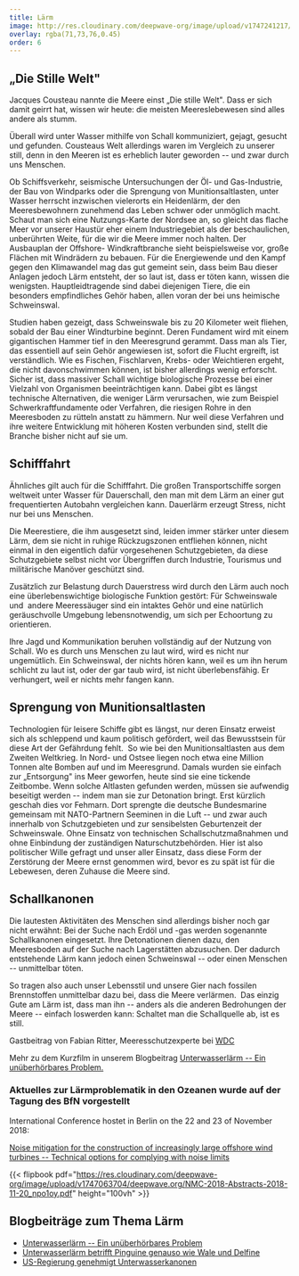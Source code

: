 ```yaml
---
title: Lärm
image: http://res.cloudinary.com/deepwave-org/image/upload/v1747241217/Laerm_bad_icon_B_RGB.jpg
overlay: rgba(71,73,76,0.45)
order: 6
---
```


„Die Stille Welt"
-----------------

Jacques Cousteau nannte die Meere einst „Die stille Welt". Dass er sich damit geirrt hat, wissen wir heute: die meisten Meereslebewesen sind alles andere als stumm.

Überall wird unter Wasser mithilfe von Schall kommuniziert, gejagt, gesucht und gefunden. Cousteaus Welt allerdings waren im Vergleich zu unserer still, denn in den Meeren ist es erheblich lauter geworden -- und zwar durch uns Menschen.

Ob Schiffsverkehr, seismische Untersuchungen der Öl- und Gas-Industrie, der Bau von Windparks oder die Sprengung von Munitionsaltlasten, unter Wasser herrscht inzwischen vielerorts ein Heidenlärm, der den Meeresbewohnern zunehmend das Leben schwer oder unmöglich macht. Schaut man sich eine Nutzungs-Karte der Nordsee an, so gleicht das flache Meer vor unserer Haustür eher einem Industriegebiet als der beschaulichen, unberührten Weite, für die wir die Meere immer noch halten. Der Ausbauplan der Offshore- Windkraftbranche sieht beispielsweise vor, große Flächen mit Windrädern zu bebauen. Für die Energiewende und den Kampf gegen den Klimawandel mag das gut gemeint sein, dass beim Bau dieser Anlagen jedoch Lärm entsteht, der so laut ist, dass er töten kann, wissen die wenigsten. Hauptleidtragende sind dabei diejenigen Tiere, die ein besonders empfindliches Gehör haben, allen voran der bei uns heimische Schweinswal.

Studien haben gezeigt, dass Schweinswale bis zu 20 Kilometer weit fliehen, sobald der Bau einer Windturbine beginnt. Deren Fundament wird mit einem gigantischen Hammer tief in den Meeresgrund gerammt. Dass man als Tier, das essentiell auf sein Gehör angewiesen ist, sofort die Flucht ergreift, ist verständlich. Wie es Fischen, Fischlarven, Krebs- oder Weichtieren ergeht, die nicht davonschwimmen können, ist bisher allerdings wenig erforscht. Sicher ist, dass massiver Schall wichtige biologische Prozesse bei einer Vielzahl von Organismen beeinträchtigen kann. Dabei gibt es längst technische Alternativen, die weniger Lärm verursachen, wie zum Beispiel Schwerkraftfundamente oder Verfahren, die riesigen Rohre in den Meeresboden zu rütteln anstatt zu hämmern. Nur weil diese Verfahren und ihre weitere Entwicklung mit höheren Kosten verbunden sind, stellt die Branche bisher nicht auf sie um.

Schifffahrt
-----------

Ähnliches gilt auch für die Schifffahrt. Die großen Transportschiffe sorgen weltweit unter Wasser für Dauerschall, den man mit dem Lärm an einer gut frequentierten Autobahn vergleichen kann. Dauerlärm erzeugt Stress, nicht nur bei uns Menschen.

Die Meerestiere, die ihm ausgesetzt sind, leiden immer stärker unter diesem Lärm, dem sie nicht in ruhige Rückzugszonen entfliehen können, nicht einmal in den eigentlich dafür vorgesehenen Schutzgebieten, da diese Schutzgebiete selbst nicht vor Übergriffen durch Industrie, Tourismus und militärische Manöver geschützt sind.

Zusätzlich zur Belastung durch Dauerstress wird durch den Lärm auch noch eine überlebenswichtige biologische Funktion gestört: Für Schweinswale und  andere Meeressäuger sind ein intaktes Gehör und eine natürlich geräuschvolle Umgebung lebensnotwendig, um sich per Echoortung zu orientieren.

Ihre Jagd und Kommunikation beruhen vollständig auf der Nutzung von Schall. Wo es durch uns Menschen zu laut wird, wird es nicht nur ungemütlich. Ein Schweinswal, der nichts hören kann, weil es um ihn herum schlicht zu laut ist, oder der gar taub wird, ist nicht überlebensfähig. Er verhungert, weil er nichts mehr fangen kann.

Sprengung von Munitionsaltlasten
--------------------------------

Technologien für leisere Schiffe gibt es längst, nur deren Einsatz erweist sich als schleppend und kaum politisch gefördert, weil das Bewusstsein für diese Art der Gefährdung fehlt.  So wie bei den Munitionsaltlasten aus dem Zweiten Weltkrieg. In Nord- und Ostsee liegen noch etwa eine Million Tonnen alte Bomben auf und im Meeresgrund. Damals wurden sie einfach zur „Entsorgung" ins Meer geworfen, heute sind sie eine tickende Zeitbombe. Wenn solche Altlasten gefunden werden, müssen sie aufwendig beseitigt werden -- indem man sie zur Detonation bringt. Erst kürzlich geschah dies vor Fehmarn. Dort sprengte die deutsche Bundesmarine gemeinsam mit NATO-Partnern Seeminen in die Luft -- und zwar auch innerhalb von Schutzgebieten und zur sensibelsten Geburtenzeit der Schweinswale. Ohne Einsatz von technischen Schallschutzmaßnahmen und ohne Einbindung der zuständigen Naturschutzbehörden. Hier ist also politischer Wille gefragt und unser aller Einsatz, dass diese Form der Zerstörung der Meere ernst genommen wird, bevor es zu spät ist für die Lebewesen, deren Zuhause die Meere sind.

Schallkanonen
-------------

Die lautesten Aktivitäten des Menschen sind allerdings bisher noch gar nicht erwähnt: Bei der Suche nach Erdöl und -gas werden sogenannte Schallkanonen eingesetzt. Ihre Detonationen dienen dazu, den Meeresboden auf der Suche nach Lagerstätten abzusuchen. Der dadurch entstehende Lärm kann jedoch einen Schweinswal -- oder einen Menschen -- unmittelbar töten.

So tragen also auch unser Lebensstil und unsere Gier nach fossilen Brennstoffen unmittelbar dazu bei, dass die Meere verlärmen.  Das einzig Gute am Lärm ist, dass man ihn -- anders als die anderen Bedrohungen der Meere -- einfach loswerden kann: Schaltet man die Schallquelle ab, ist es still.

Gastbeitrag von Fabian Ritter, Meeresschutzexperte bei [WDC](https://de.whales.org/)

Mehr zu dem Kurzfilm in unserem Blogbeitrag [Unterwasserlärm -- Ein unüberhörbares Problem.](https://www.deepwave.org/unterwasserlaerm-ein-unueberhoerbares-problem/)

### Aktuelles zur Lärmproblematik in den Ozeanen wurde auf der Tagung des BfN vorgestellt

International Conference hostet in Berlin on the 22 and 23 of November 2018:

[Noise mitigation for the construction of increasingly large offshore wind turbines -- Technical options for complying with noise limits](https://www.bfn.de/en/activities/marine-nature-conservation/conferences/noise-mitigation-2018.html)

{{< flipbook pdf="https://res.cloudinary.com/deepwave-org/image/upload/v1747063704/deepwave.org/NMC-2018-Abstracts-2018-11-20_npo1oy.pdf" height="100vh" >}}


## Blogbeiträge zum Thema Lärm

-   [Unterwasserlärm -- Ein unüberhörbares Problem](https://www.deepwave.org/unterwasserlaerm-ein-unueberhoerbares-problem/)
-   [Unterwasserlärm betrifft Pinguine genauso wie Wale und Delfine](https://www.deepwave.org/unterwasserlaerm-betrifft-pinguine-genauso-wie-wale-und-delfine/)
-   [US-Regierung genehmigt Unterwasserkanonen](https://www.deepwave.org/us-regierung-genehmigt-unterwasserkanonen/)